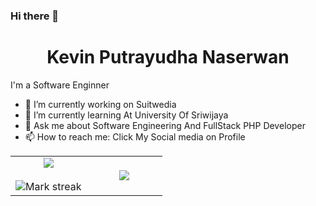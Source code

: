 ### Hi there 👋


<h1 align="center">Kevin Putrayudha Naserwan</h2>

<p>
I'm a Software Enginner
</p>

<!--- stats & Trophy (start) -->
<p align="center">

- 🔭 I’m currently working on Suitwedia
- 🌱 I’m currently learning At University Of Sriwijaya
- 💬 Ask me about Software Engineering And FullStack PHP Developer
- 📫 How to reach me: Click My Social media on Profile

<table align="center">
<tr border="none">
<td width="50%" align="center">
  
  <img  align="center"  src="https://github-readme-stats.vercel.app/api?username=KevinNaserwan&theme=radical&show_icons=true&count_private=true" />
  <br></br>
  <img  title="🔥 Get streak stats for your profile at git.io/streak-stats" alt="Mark streak" src="https://github-readme-streak-stats.herokuapp.com/?user=KevinNaserwan&theme=radical&hide_border=false" /> 
</td>

<td width="50%" align="center">

  <img  align="center"  src="https://github-readme-stats.anuraghazra1.vercel.app/api/top-langs/?username=KevinNaserwan&theme=radical&exclude_repo=dotfiles,si-biji&hide=javascript,ejs,html,pug,css,scss&hide_border=false&no-bg=true&no-frame=true&langs_count=9"/>
  
  </td>
</tr>
</table>
